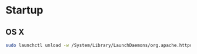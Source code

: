 # Startup

## OS X

```sh
sudo launchctl unload -w /System/Library/LaunchDaemons/org.apache.httpd.plist
```

